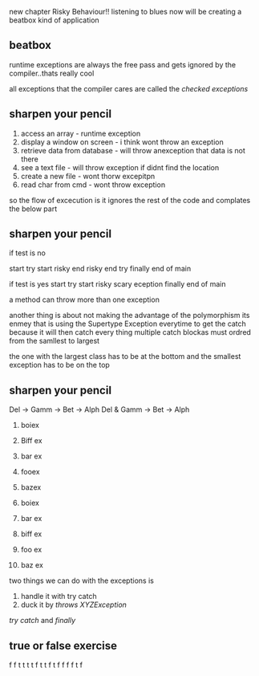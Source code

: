  new chapter Risky Behaviour!! listening to blues
 now will be creating a beatbox kind of application
 
 ## beatbox
 
 runtime exceptions are always the free pass and gets ignored by the compiler..thats really cool
 
 all exceptions that the compiler cares are called the *checked exceptions*
 
 ## sharpen your pencil
 1. access an array - runtime exception
 2. display a window on screen - i think wont throw an exception
 3. retrieve data from database - will throw anexception that data is not there
 4. see a text file - will throw exception if didnt find the location
 5. create a new file - wont thorw excepitpn
 6. read char from cmd - wont throw exception
 
 so the flow of excecution is it ignores the rest of the code and complates the below part
 
 ## sharpen your pencil
 if test is no
 
 start try
 start risky
 end risky
 end try
 finally
 end of main
 
 if test is yes
 start try
 start risky
 scary eception
 finally
 end of main
 
 a method can throw more than one exception
 
 another thing is about not making the advantage of the polymorphism its enmey that is using the Supertype Exception everytime to get the catch because it will then catch every thing
 multiple catch blockas must ordred from the samllest to largest
 
 the one with the largest class has to be at the bottom and the smallest exception has to be on the top
 
 ## sharpen your pencil
 Del -> Gamm -> Bet -> Alph
 Del & Gamm -> Bet -> Alph
 
 1. boiex
 2. Biff ex
 3. bar ex
 4. fooex
 5. bazex
 
 1. boiex
 2. bar ex
 3. biff ex
 4. foo ex
 5. baz ex
 
 two things we can do with the exceptions is
 1. handle it with try catch
 2. duck it by *throws XYZException*
 
 _try_ _catch_ and _finally_
 ## true or false exercise
 
 f f t t t t f t t f t f f f f t f
 